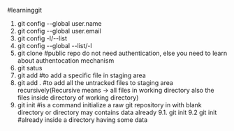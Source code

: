 #learninggit
1. git config --global user.name <prefer username of github>
2. git config --global user.email <prefer email associated to your github account>
3. git config -l/--list
4. git config --global --list/-l
5. git clone <github public repo url> #public repo do not need authentication, else you need to learn about authentocation mechanism
6. git satus
7. git add <filename> #to add a specific file in staging area
8. git add . #to add all the untracked files to staging area recursively(Recursive means -> all files in working directory also the files inside directory of working directory)
9. git init #is a command initialize a raw git repository in with blank directory or directory may contains data already
9.1. git init <foldername>
9.2  git init #already inside a directory having some data 
